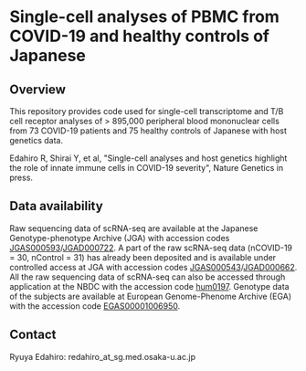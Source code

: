 # Single-cell analyses of PBMC from COVID-19 and healthy controls of Japanese

## Overview
This repository provides code used for single-cell transcriptome and T/B cell receptor analyses of > 895,000 peripheral blood mononuclear cells from 73 COVID-19 patients and 75 healthy controls of Japanese with host genetics data.

Edahiro R, Shirai Y, et al, "Single-cell analyses and host genetics highlight the role of innate immune cells in COVID-19 severity", Nature Genetics in press. 

## Data availability
Raw sequencing data of scRNA-seq are available at the Japanese Genotype-phenotype Archive (JGA) with accession codes [JGAS000593](https://ddbj.nig.ac.jp/resource/jga-study/JGAS000593)/[JGAD000722](https://ddbj.nig.ac.jp/resource/jga-dataset/JGAD000722). A part of the raw scRNA-seq data (nCOVID-19 = 30, nControl = 31) has already been deposited and is available under controlled access at JGA with accession codes [JGAS000543](https://ddbj.nig.ac.jp/resource/jga-study/JGAS000543)/[JGAD000662](https://ddbj.nig.ac.jp/resource/jga-dataset/JGAD000662). All the raw sequencing data of scRNA-seq can also be accessed through application at the NBDC with the accession code [hum0197](https://humandbs.biosciencedbc.jp/en/hum0197-latest). Genotype data of the subjects are available at European Genome-Phenome Archive (EGA) with the accession code [EGAS00001006950](https://ega-archive.org/studies/EGAS00001006950).

## Contact
Ryuya Edahiro: redahiro_at_sg.med.osaka-u.ac.jp
